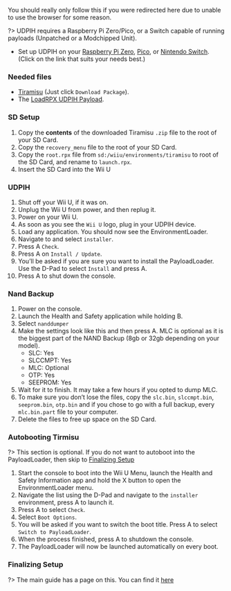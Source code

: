 You should really only follow this if you were redirected here due to unable to use the browser for some reason.

?> UDPIH requires a Raspberry Pi Zero/Pico, or a Switch capable of running payloads (Unpatched or a Modchipped Unit).

- Set up UDPIH on your [Raspberry Pi Zero](https://github.com/GaryOderNichts/udpih#raspberry-pi-zero-linux), [Pico](https://github.com/GaryOderNichts/udpih#pico), or [Nintendo Switch](https://github.com/GaryOderNichts/udpih_nxpayload#instructions). (Click on the link that suits your needs best.)

### Needed files
- [Tiramisu](https://tiramisu.foryour.cafe/) (Just click `Download Package`).
- The <a href="docs/files/recovery_menu" download>LoadRPX UDPIH Payload</a>.

### SD Setup
1. Copy the **contents** of the downloaded Tiramisu `.zip` file to the root of your SD Card.
1. Copy the `recovery_menu` file to the root of your SD Card.
1. Copy the `root.rpx` file from `sd:/wiiu/environments/tiramisu` to root of the SD Card, and rename to `launch.rpx`.
1. Insert the SD Card into the Wii U 

### UDPIH
1. Shut off your Wii U, if it was on.
1. Unplug the Wii U from power, and then replug it.
1. Power on your Wii U.
1. As soon as you see the `Wii U` logo, plug in your UDPIH device.
1. Load any application. You should now see the EnvironmentLoader.
1. Navigate to and select `installer`.
1. Press A `Check`.
1. Press A on `Install / Update`.
1. You’ll be asked if you are sure you want to install the PayloadLoader. Use the D-Pad to select `Install` and press A.
1. Press A to shut down the console.

### Nand Backup
1. Power on the console.
1. Launch the Health and Safety application while holding B.
1. Select `nanddumper`
1. Make the settings look like this and then press A. MLC is optional as it is the biggest part of the NAND Backup (8gb or 32gb depending on your model).
	- SLC: Yes
	- SLCCMPT: Yes
	- MLC: Optional
	- OTP: Yes
	- SEEPROM: Yes 
1. Wait for it to finish. It may take a few hours if you opted to dump MLC. 
1. To make sure you don’t lose the files, copy the `slc.bin`, `slccmpt.bin`, `seeprom.bin`, `otp.bin` and if you chose to go with a full backup, every `mlc.bin.part` file to your computer.
1. Delete the files to free up space on the SD Card.

### Autobooting Tirmisu
?> This section is optional. If you do not want to autoboot into the PayloadLoader, then skip to [Finalizing Setup](https://wiiu.hacks.guide/#/tiramisu/finalizing-setup)
1. Start the console to boot into the Wii U Menu, launch the Health and Safety Information app and hold the X button to open the EnvironmentLoader menu.
1. Navigate the list using the D-Pad and navigate to the `installer` environment, press A to launch it.
1. Press A to select `Check`. 
1. Select `Boot Options`.
1. You will be asked if you want to switch the boot title. Press A to select `Switch to PayloadLoader`.
1. When the process finished, press A to shutdown the console.
1. The PayloadLoader will now be launched automatically on every boot.

### Finalizing Setup
?> The main guide has a page on this. You can find it [here](https://wiiu.hacks.guide/#/tiramisu/finalizing-setup)
